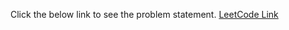 Click the below link to see the problem statement.
[LeetCode Link](https://leetcode.com/problems/subsets/)
